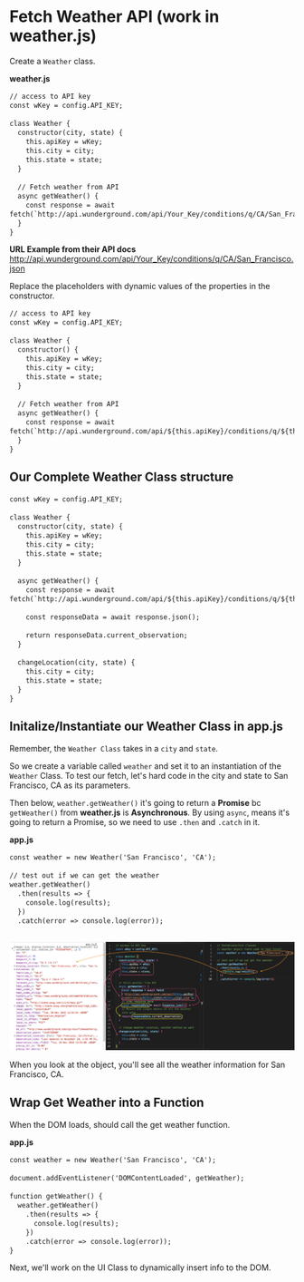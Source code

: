 # Fetch Weather API (work in weather.js)

Create a ```Weather``` class.

**weather.js**
```
// access to API key
const wKey = config.API_KEY;

class Weather {
  constructor(city, state) {
    this.apiKey = wKey;
    this.city = city;
    this.state = state;
  }

  // Fetch weather from API
  async getWeather() {
    const response = await fetch(`http://api.wunderground.com/api/Your_Key/conditions/q/CA/San_Francisco.json`);
  }
}
```

**URL Example from their API docs**
http://api.wunderground.com/api/Your_Key/conditions/q/CA/San_Francisco.json

Replace the placeholders with dynamic values of the properties in the constructor.

```
// access to API key
const wKey = config.API_KEY;

class Weather {
  constructor() {
    this.apiKey = wKey;
    this.city = city;
    this.state = state;
  }

  // Fetch weather from API
  async getWeather() {
    const response = await fetch(`http://api.wunderground.com/api/${this.apiKey}/conditions/q/${this.state}/${this.city}.json`);
  }
}
```

## Our Complete Weather Class structure

```
const wKey = config.API_KEY;

class Weather {
  constructor(city, state) {
    this.apiKey = wKey;
    this.city = city;
    this.state = state;
  }

  async getWeather() {
    const response = await fetch(`http://api.wunderground.com/api/${this.apiKey}/conditions/q/${this.state}/${this.city}.json`);

    const responseData = await response.json();

    return responseData.current_observation;
  }

  changeLocation(city, state) {
    this.city = city;
    this.state = state;
  }
}
```

## Initalize/Instantiate our Weather Class in app.js

Remember, the ```Weather Class``` takes in a ```city``` and ```state```. 

So we create a variable called ```weather``` and set it to an instantiation of the ```Weather``` Class. To test our fetch, let's hard code in the city and state to San Francisco, CA as its parameters.

Then below, ```weather.getWeather()``` it's going to return a **Promise** bc ```getWeather()``` from **weather.js** is **Asynchronous**. By using ```async```, means it's going to return a Promise, so we need to use ```.then``` and ```.catch``` in it.

**app.js**
```
const weather = new Weather('San Francisco', 'CA');

// test out if we can get the weather
weather.getWeather()
  .then(results => {
    console.log(results);
  })
  .catch(error => console.log(error));
 
```

<kbd>![alt text](img/testfetch.png "screenshot")</kbd>

When you look at the object, you'll see all the weather information for San Francisco, CA.

## Wrap Get Weather into a Function

When the DOM loads, should call the get weather function.

**app.js**
```
const weather = new Weather('San Francisco', 'CA');

document.addEventListener('DOMContentLoaded', getWeather);

function getWeather() {
  weather.getWeather()
    .then(results => {
      console.log(results);
    })
    .catch(error => console.log(error));
}
```

Next, we'll work on the UI Class to dynamically insert info to the DOM.